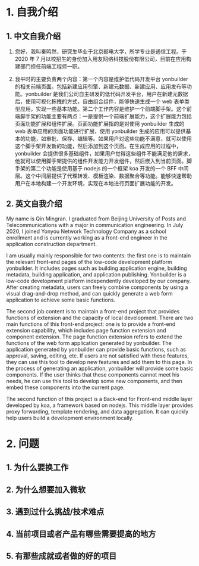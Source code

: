 # 1. 自我介绍

## 1. 中文自我介绍

1. 您好，我叫秦鸣然，研究生毕业于北京邮电大学，所学专业是通信工程。于 2020 年 7 月以校招生的身份加入用友网络科技股份有限公司，目前在应用构建部门担任前端工程师一职。

2. 我平时的主要负责两个内容：第一个内容是维护低代码开发平台 yonbuilder 的相关前端页面。包括新建应用引擎、新建元数据、新建应用、应用发布等功能。yonbuilder 是我们公司自主研发的低代码开发平台，用户在新建元数据后，使用可视化拖拽的方式，自由组合组件，能够快速生成一个 web 表单类型应用，实现一些基本功能。第二个工作内容是维护一个前端脚手架。这个前端脚手架的功能主要有两点：一是提供一个前端扩展能力，这个扩展能力包括页面功能扩展和组件扩展。页面功能扩展指的是对使用 yonbuilder 生成的 web 表单应用的页面功能进行扩展，使用 yonbuilder 生成的应用可以提供基本的功能，如审批、保存、编辑等。如果用户对这些功能不满意，就可以使用这个脚手架开发新的功能，然后添加到这个页面。在生成应用的过程中，yonbuilder 会提供很多基础组件，如果用户觉得这些组件不能满足他的需求，他就可以使用脚手架提供的组件开发能力开发组件，然后嵌入到当前页面。脚手架的第二个功能是使用基于 nodejs 的一个框架 koa 开发的一个 BFF 中间层。这个中间层提供了代理转发、模板渲染、数据聚合等功能。能够快速帮助用户在本地构建一个开发环境，实现在本地进行页面扩展功能的开发。


## 2. 英文自我介绍

My name is Qin Mingran. I graduated from Beijing University of Posts and Telecommunications with a major in communication engineering. In July 2020, I joined Yonyou Network Technology Company as a school enrollment and is currently working as a front-end engineer in the application construction department.

I am usually mainly responsible for two contents: the first one is to maintain the relevant front-end pages of the low-code development platform yonbuilder. It includes pages such as building application engine, building metadata, building application, and application publishing. Yonbuilder is a low-code development platform independently developed by our company. After creating metadata, users can freely combine components by using a visual drag-and-drop method, and can quickly generate a web form application to achieve some basic functions. 

The second job content is to maintain a front-end project that provides functions of extension and the capacity of local development. There are two main functions of this front-end project: one is to provide a front-end extension capability, which includes page function extension and component extension. The page function extension refers to extend the functions of the web form application generated by yonbuilder. The application generated by yonbuilder can provide basic functions, such as approval, saving, editing, etc. If users are not satisfied with these features, they can use this tool to develop new features and add them to this page. In the process of generating an application, yonbuilder will provide some basic components. If the user thinks that these components cannot meet his needs, he can use this tool to develop some new components, and then embed these components into the current page. 

The second function of this project is a Back-end for Front-end middle layer developed by koa, a framework based on nodejs. This middle layer provides proxy forwarding, template rendering, and data aggregation. It can quickly help users build a development environment locally.

# 2. 问题

## 1. 为什么要换工作

## 2. 为什么想要加入微软

## 3. 遇到过什么挑战/技术难点

## 4. 当前项目或者产品有哪些需要提高的地方

## 5. 有那些成就或者做的好的项目
